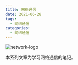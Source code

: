 ```yaml
---
title: 网络通信
date: 2021-06-28
tags:
  - 网络通信
categories:
  - 网络通信
---
```


![network-logo](/vue-press-notes/image/network-logo.jpg)

<!-- more -->

本系列文章为学习网络通信的笔记。
